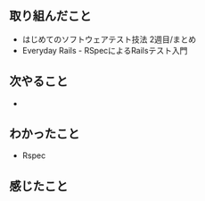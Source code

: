 ## 取り組んだこと
- はじめてのソフトウェアテスト技法 2週目/まとめ
- Everyday Rails - RSpecによるRailsテスト入門
## 次やること
- 
## わかったこと
- Rspec
## 感じたこと
